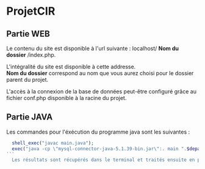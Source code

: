 # ProjetCIR

## Partie WEB

Le contenu du site est disponible à l'url suivante : localhost/ **Nom du dossier** /index.php.

  L'intégralité du site est disponible à cette addresse.  
  **Nom du dossier** correspond au nom que vous aurez choisi pour le dossier parent du projet.

  L'accès à la connexion de la base de données peut-être configuré grâce au fichier conf.php disponible à la racine du projet.

## Partie JAVA

Les commandes pour l'éxécution du programme java sont les suivantes :
````php
  shell_exec("javac main.java");
  exec("java -cp \"mysql-connector-java-5.1.39-bin.jar\":. main ".$depart." ". $arrivee." ".$db_name." ". $db_user." ".$db_pass." ". $db_host , $res);
```
  Les résultats sont récupérés dans le terminal et traités ensuite en php
